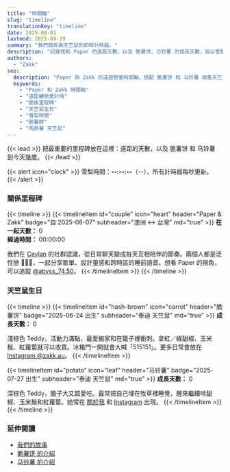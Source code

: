 ```yaml
---
title: "時間軸"
slug: "timeline"
translationKey: "timeline"
date: 2025-09-01
lastmod: 2025-09-29
summary: "我們關係與天竺鼠的即時計時器。"
description: "記錄我和 Paper 的遠距天數，以及 脆薯饼、马铃薯 的成長天數，皆以雪梨時間更新。"
authors:
  - "Zakk"
seo:
  description: "Paper 與 Zakk 的遠距戀愛時間軸，搭配 脆薯饼 和 马铃薯 兩隻天竺鼠的生日計數器，全都依雪梨時間即時更新。"
  keywords:
    - "Paper 和 Zakk 時間軸"
    - "遠距離戀愛計時"
    - "關係里程碑"
    - "天竺鼠生日"
    - "雪梨時間"
    - "脆薯餅"
    - "馬鈴薯 天竺鼠"
---
```


{{< lead >}}
把最重要的里程碑放在這裡：遠距的天數，以及 脆薯饼 和 马铃薯 到今天幾歲。
{{< /lead >}}

{{< alert icon="clock" >}}
雪梨時間：**<span data-sydney-now>--:--:--</span>**（<span data-sydney-zone>--</span>），所有計時器每秒更新。
{{< /alert >}}

### 關係里程碑
{{< timeline >}}
{{< timelineItem id="couple" icon="heart" header="Paper & Zakk" badge="自 2025-08-07" subheader="澳洲 ↔ 台灣" md="true" >}}
**在一起天數：** <span class="counter-days" data-counter-origin="2025-08-07T11:38:00+10:00" data-counter-format="days">0</span>  
**經過時間：** <span class="counter-time" data-counter-origin="2025-08-07T11:38:00+10:00" data-counter-format="time">00:00:00</span>

我們在 [Ceylan](https://www.youtube.com/@xilanceylan) 的社群認識，從日常聊天變成每天互相陪伴的節奏。兩個人都是泛性戀 🩷💛🩵，一起分享歌單、設計靈感和跨時區的睡前語音。想看 Paper 的視角，可以追蹤 [@abyss_74.50](https://www.instagram.com/abyss_74.50/)。
{{< /timelineItem >}}
{{< /timeline >}}

### 天竺鼠生日
{{< timeline >}}
{{< timelineItem id="hash-brown" icon="carrot" header="脆薯饼" badge="2025-06-24 出生" subheader="泰迪 天竺鼠" md="true" >}}
**成長天數：** <span class="counter-days" data-counter-origin="2025-06-24T00:00:00+10:00" data-counter-format="days">0</span>

淺棕色 Teddy，活動力滿點，最愛搬家和在籠子裡衝刺。拿紅／綠甜椒、玉米鬚、紅蘿蔔就可以收買。冰箱門一開就會大喊「515151」。更多日常會放在 [Instagram @zakk.au](https://www.instagram.com/zakk.au/)。
{{< /timelineItem >}}

{{< timelineItem id="potato" icon="leaf" header="马铃薯" badge="2025-07-27 出生" subheader="泰迪 天竺鼠" md="true" >}}
**成長天數：** <span class="counter-days" data-counter-origin="2025-07-27T00:00:00+10:00" data-counter-format="days">0</span>

深棕色 Teddy，膽子大又超愛吃。最常把自己埋在牧草裡睡覺，醒來繼續啃甜椒、玉米鬚和紅蘿蔔。她常在 [關於我](/zh-tw/about/#potato) 和 [Instagram](https://www.instagram.com/zakk.au/) 出現。
{{< /timelineItem >}}
{{< /timeline >}}

### 延伸閱讀
- [我們的故事](/zh-tw/about/#%E6%88%91%E5%92%8C-paper)
- [脆薯饼 的介紹](/zh-tw/about/#hash-brown)
- [马铃薯 的介紹](/zh-tw/about/#potato)
